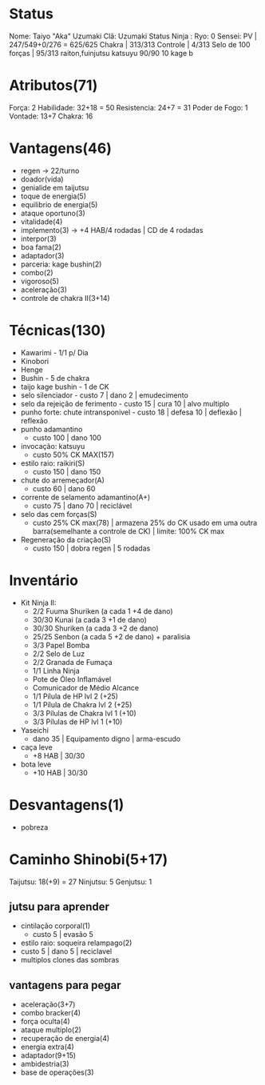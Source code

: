 # Status
Nome: Taiyo "Aka" Uzumaki
Clã:  Uzumaki
Status Ninja : 
Ryo:  0
Sensei: 
PV | 247/549+0/276 = 625/625
Chakra | 313/313
Controle | 4/313
Selo de 100 forças | 95/313
raiton,fuinjutsu
katsuyu 90/90
10 kage b



# Atributos(71)
Força: 2
Habilidade: 32+18 = 50
Resistencia: 24+7 = 31
Poder de Fogo: 1
Vontade: 13+7
Chakra: 16
# Vantagens(46)
- regen -> 22/turno
- doador(vida)
- genialide em taijutsu
- toque de energia(5)
- equilibrio de energia(5)
- ataque oportuno(3)
- vitalidade(4)
- implemento(3) -> +4 HAB/4 rodadas | CD de 4 rodadas
- interpor(3)
- boa fama(2)
- adaptador(3)
- parceria: kage bushin(2)
- combo(2)
- vigoroso(5)
- aceleração(3)
- controle de chakra II(3+14)
# Técnicas(130)
- Kawarimi - 1/1 p/ Dia
- Kinobori
- Henge
- Bushin - 5 de chakra
- taijo kage bushin - 1 de CK 
- selo silenciador
	  - custo 7 | dano 2 | emudecimento
- selo da rejeição de ferimento
	  - custo 15 | cura 10 | alvo multiplo
- punho forte: chute intransponivel
	  - custo 18 | defesa 10 | deflexão | reflexão
- punho adamantino
	 - custo 100 | dano 100 
- invocação: katsuyu
	- custo 50% CK MAX(157) 
- estilo raio: raikiri(S)
	 - custo 150 | dano 150
- chute do arremeçador(A)
	- custo 60 | dano 60
- corrente de selamento adamantino(A+)
	- custo 75 | dano 70 | reciclável
- selo das cem forças(S)
    - custo 25% CK max(78) | armazena 25% do CK usado em uma outra barra(semelhante a controle de CK) | limite: 100% CK max
- Regeneração da criação(S)
	- custo 150 | dobra regen | 5 rodadas
# Inventário
- Kit Ninja II:
	- 2/2 Fuuma Shuriken (a cada 1 +4 de dano)
	- 30/30 Kunai (a cada 3 +1 de dano)
	- 30/30 Shuriken (a cada 3 +2 de dano)
	- 25/25 Senbon (a cada 5 +2 de dano) + paralisia
	- 3/3 Papel Bomba
	- 2/2 Selo de Luz
	- 2/2 Granada de Fumaça
	- 1/1 Linha Ninja
	- Pote de Óleo Inflamável
	- Comunicador de Médio Alcance
	- 1/1 Pílula de HP lvl 2 (+25)
	- 1/1 Pílula de Chakra lvl 2 (+25)
	- 3/3 Pílulas de Chakra lvl 1 (+10)
	- 3/3 Pílulas de HP lvl 1 (+10)
- Yaseichi
	- dano 35 | Equipamento digno | arma-escudo
- caça leve
	- +8 HAB | 30/30
- bota leve
	- +10 HAB | 30/30

# Desvantagens(1)
- pobreza
# Caminho Shinobi(5+17) 
Taijutsu: 18(+9) = 27
Ninjutsu: 5
Genjutsu: 1
## jutsu para aprender
- cintilação corporal(1)
    - custo 5 | evasão 5
- estilo raio: soqueira relampago(2)
 - custo 5 | dano 5 | reciclavel
- multiplos clones das sombras
## vantagens para pegar
- aceleração(3+7)
- combo bracker(4)
- força oculta(4)
- ataque multiplo(2)
- recuperação de energia(4)
- energia extra(4)
- adaptador(9+15)
- ambidestria(3)
- base de operações(3)
